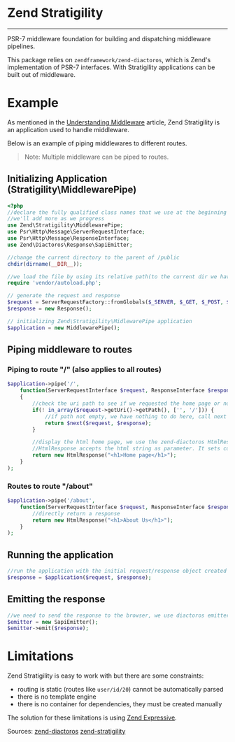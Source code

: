 # Zend Stratigility
---

PSR-7 middleware foundation for building and dispatching middleware pipelines.

This package relies on `zendframework/zend-diactoros`, which is Zend's implementation of PSR-7 interfaces.
With Stratigility applications can be built out of middleware.


# Example
As mentioned in the [Understanding Middleware](Understanding-Middleware.md) article, Zend Stratigility is an application
used to handle middleware.

Below is an example of piping middlewares to different routes.

> Note: Multiple middleware can be piped to routes.

## Initializing Application (Stratigility\MiddlewarePipe)
 
```php
<?php
//declare the fully qualified class names that we use at the beginning of the file
//we'll add more as we progress
use Zend\Stratigility\MiddlewarePipe;
use Psr\Http\Message\ServerRequestInterface;
use Psr\Http\Message\ResponseInterface;
use Zend\Diactoros\Response\SapiEmitter;

//change the current directory to the parent of /public
chdir(dirname(__DIR__));

//we load the file by using its relative path(to the current dir we have set above)
require 'vendor/autoload.php';

// generate the request and response
$request = ServerRequestFactory::fromGlobals($_SERVER, $_GET, $_POST, $_COOKIE, $_FILES);
$response = new Response();

// initializing Zend\Stratigility\MidlewarePipe application
$application = new MiddlewarePipe();
```

## Piping middleware to routes

### Piping to route "/" (also applies to all routes)

```php
$application->pipe('/',
    function(ServerRequestInterface $request, ResponseInterface $response, callable $next = null)
    {
        //check the uri path to see if we requested the home page or not
        if(! in_array($request->getUri()->getPath(), ['', '/'])) {
            //if path not empty, we have nothing to do here, call next middleware to display the requested page
            return $next($request, $response);
        }

        //display the html home page, we use the zend-diactoros HtmlResponse
        //HtmlResponse accepts the html string as parameter. It sets code 200 by default and add the Content-Type header text/html
        return new HtmlResponse("<h1>Home page</h1>");
    }
);
```

### Routes to route "/about"
```php
$application->pipe('/about',
    function(ServerRequestInterface $request, ResponseInterface $response, callable $next = null) {
        //directly return a response
        return new HtmlResponse("<h1>About Us</h1>");
    }
);
```

## Running the application


```php
//run the application with the initial request/response object created earlier
$response = $application($request, $response);
```

## Emitting the response

```php
//we need to send the response to the browser, we use diactoros emitter class that do the conversion for us
$emitter = new SapiEmitter();
$emitter->emit($response);
```

# Limitations
Zend Stratigility is easy to work with but there are some constraints:
- routing is static (routes like `user/id/20`) cannot be automatically parsed
- there is no template engine
- there is no container for dependencies, they must be created manually

The solution for these limitations is using [Zend Expressive](Zend-Expressive.md).

Sources:
[zend-diactoros](https://zendframework.github.io/zend-diactoros/)
[zend-stratigility](https://zendframework.github.io/zend-stratigility/)

